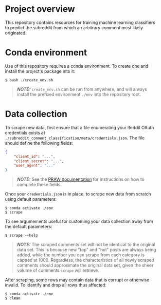 # Project overview

This repository contains resources for training machine learning classifiers to predict
the subreddit from which an arbitrary comment most likely originated.

# Conda environment

Use of this repository requires a conda environment. To create one and install the
project's package into it:

    $ bash ./create_env.sh

> **_NOTE:_** `create_env.sh` can be run from anywhere, and will always install the
prefixed environment `./env` into the repository root.

# Data collection

To scrape new data, first ensure that a file enumerating your Reddit OAuth credentials
exists at `./subreddit_comment_classification/meta/credentials.json`. The file should
define the following fields:

```json
{
    "client_id": "...",
    "client_secret": "...",
    "user_agent": "..."
}
```

> **_NOTE:_** See the [PRAW documentation](https://praw.readthedocs.io/en/stable/getting_started/authentication.html)
for instructions on how to complete these fields.

Once your `credentials.json` is in place, to scrape new data from scratch using default
parameters:

    $ conda activate ./env
    $ scrape

To see argumements useful for customing your data collection away from the default
parameters:

    $ scrape --help

> **_NOTE:_** The scraped comments set will not be identical to the original data set.
This is because new "top" and "hot" posts are always being added, while the number you
can scrape from each category is capped at 1000. Regardless, the characteristics of all
newly scraped comments should approximate the original data set, given the sheer volume
of comments `scrape` will retrieve.

After scraping, some rows may contain data that is corrupt or otherwise invalid. To
identify and drop all rows thus affected:

    $ conda activate ./env
    $ clean
